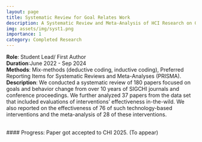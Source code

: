 ```yaml
---
layout: page
title: Systematic Review for Goal Relates Work
description: A Systematic Review and Meta-Analysis of HCI Research on Goals for Behavior Change
img: assets/img/syst1.png
importance: 1
category: Completed Research
---
```


**Role**: Student Lead/ First Author  
**Duration**:June 2022 - Sep 2024  
**Methods**: Mix-methods (deductive coding, inductive coding), Preferred Reporting Items for Systematic Reviews and Meta-Analyses (PRISMA).  
**Description**: We conducted a systematic review of 180 papers focused on goals and behavior change from over 10 years of SIGCHI journals and conference proceedings. We further analyzed 37 papers from the data set that included evaluations of interventions’ effectiveness in-the-wild. We also reported on the effectiveness of 76 of such technology-based interventions and the meta-analysis of 28 of these interventions.

<br>
#### Progress: Paper got accepted to CHI 2025. (To appear)
